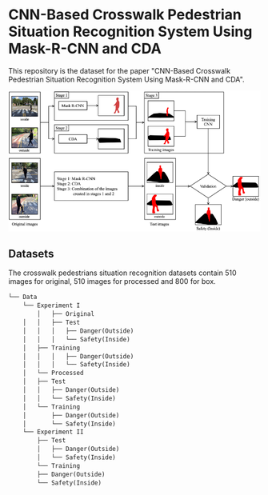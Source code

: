 # **CNN-Based Crosswalk Pedestrian Situation Recognition System Using Mask-R-CNN and CDA**


This repository is the dataset for the paper "CNN-Based Crosswalk Pedestrian Situation Recognition System Using Mask-R-CNN and CDA".

![Untitled](https://github.com/toast-ceo/CNN-Based-Crosswalk-Pedestrian-Situation-Recognition-System-Using-Mask-R-CNN-and-CDA/blob/main/docs/pocess.png?raw=true)

## Datasets


The crosswalk pedestrians situation recognition datasets contain 510 images for original, 510 images for processed and 800 for box.

```markdown
└── Data
    └── Experiment I
        │   ├── Original
	│   │   ├── Test
	│   │   │   ├── Danger(Outside)
	│   │   │   └── Safety(Inside)
	│   ├── Training
	│   │   │   ├── Danger(Outside)
	│   │   │   └── Safety(Inside)
	│   └── Processed
	│ 	├── Test
	│	│   ├── Danger(Outside)
	│	│   └── Safety(Inside)
	│	└── Training
	│	    ├── Danger(Outside)
	│	    └── Safety(Inside)
	└── Experiment II
	    ├── Test
	    │   ├── Danger(Outside)
	    │   └── Safety(Inside)
	    └── Training
		├── Danger(Outside)
		└── Safety(Inside)

```
